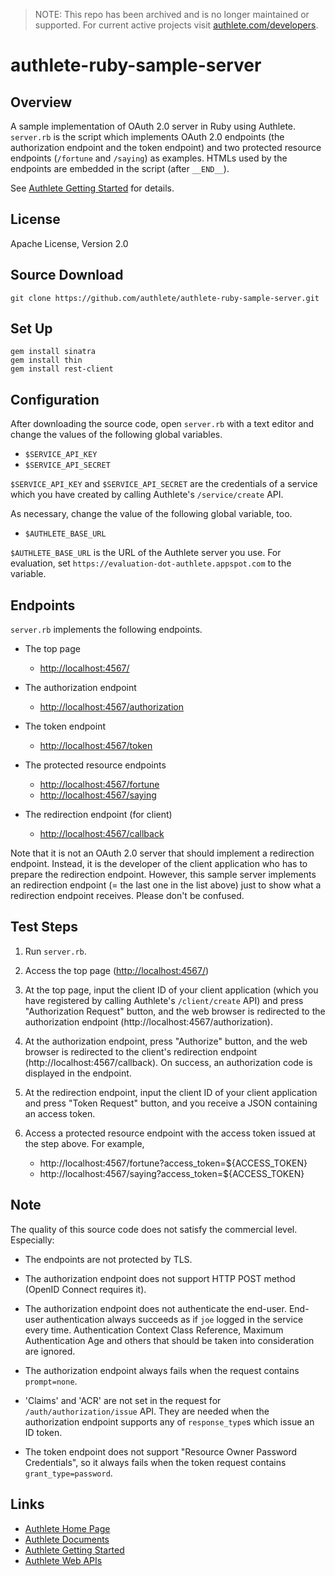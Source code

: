 > NOTE: This repo has been archived and is no longer maintained or supported. For current active projects visit [authlete.com/developers](https://www.authlete.com/developers).

authlete-ruby-sample-server
===========================

Overview
--------

A sample implementation of OAuth 2.0 server in Ruby using Authlete.
`server.rb` is the script which implements OAuth 2.0 endpoints (the
authorization endpoint and the token endpoint) and two protected
resource endpoints (`/fortune` and `/saying`) as examples. HTMLs
used by the endpoints are embedded in the script (after `__END__`).

See [Authlete Getting Started](https://www.authlete.com/authlete_getting_started.html)
for details.


License
-------

Apache License, Version 2.0


Source Download
---------------

```
git clone https://github.com/authlete/authlete-ruby-sample-server.git
```


Set Up
------

```
gem install sinatra
gem install thin
gem install rest-client
```


Configuration
-------------

After downloading the source code, open `server.rb` with a text editor and
change the values of the following global variables.

* `$SERVICE_API_KEY`
* `$SERVICE_API_SECRET`

`$SERVICE_API_KEY` and `$SERVICE_API_SECRET` are the credentials of a service
which you have created by calling Authlete's `/service/create` API.

As necessary, change the value of the following global variable, too.

* `$AUTHLETE_BASE_URL`

`$AUTHLETE_BASE_URL` is the URL of the Authlete server you use. For evaluation,
set `https://evaluation-dot-authlete.appspot.com` to the variable.


Endpoints
---------

`server.rb` implements the following endpoints.

* The top page
  - [http://localhost:4567/](http://localhost:4567/)

* The authorization endpoint
  - [http://localhost:4567/authorization](http://localhost:4567/authorization)

* The token endpoint
  - [http://localhost:4567/token](http://localhost:4567/token)

* The protected resource endpoints
  - [http://localhost:4567/fortune](http://localhost:4567/fortune)
  - [http://localhost:4567/saying](http://localhost:4567/saying)

* The redirection endpoint (for client)
  - [http://localhost:4567/callback](http://localhost:4567/callback)

Note that it is not an OAuth 2.0 server that should implement a redirection
endpoint. Instead, it is the developer of the client application who has to
prepare the redirection endpoint. However, this sample server implements an
redirection endpoint (= the last one in the list above) just to show what
a redirection endpoint receives. Please don't be confused.


Test Steps
----------

1. Run `server.rb`.

2. Access the top page ([http://localhost:4567/](http://localhost:4567/))

3. At the top page, input the client ID of your client application (which
   you have registered by calling Authlete's `/client/create` API) and
   press "Authorization Request" button, and the web browser is redirected
   to the authorization endpoint (http://localhost:4567/authorization).

4. At the authorization endpoint, press "Authorize" button, and the web
   browser is redirected to the client's redirection endpoint
   (http://localhost:4567/callback). On success, an authorization code is
   displayed in the endpoint.

5. At the redirection endpoint, input the client ID of your client
   application and press "Token Request" button, and you receive a JSON
   containing an access token.

6. Access a protected resource endpoint with the access token issued at
   the step above. For example,
   - http://localhost:4567/fortune?access_token=${ACCESS_TOKEN}
   - http://localhost:4567/saying?access_token=${ACCESS_TOKEN}

   
Note
----

The quality of this source code does not satisfy the commercial level.
Especially:

* The endpoints are not protected by TLS.

* The authorization endpoint does not support HTTP POST method
  (OpenID Connect requires it).

* The authorization endpoint does not authenticate the end-user.
  End-user authentication always succeeds as if `joe` logged in the
  service every time. Authentication Context Class Reference, Maximum
  Authentication Age and others that should be taken into consideration
  are ignored.

* The authorization endpoint always fails when the request contains
  `prompt=none`.

* 'Claims' and 'ACR' are not set in the request for
  `/auth/authorization/issue` API. They are needed when the authorization
  endpoint supports any of `response_type`s which issue an ID token.

* The token endpoint does not support "Resource Owner Password Credentials",
  so it always fails when the token request contains `grant_type=password`.


Links
-----

* [Authlete Home Page](https://www.authlete.com/)
* [Authlete Documents](https://www.authlete.com/documents.html)
* [Authlete Getting Started](https://www.authlete.com/authlete_getting_started.html)
* [Authlete Web APIs](https://www.authlete.com/authlete_web_apis.html)
